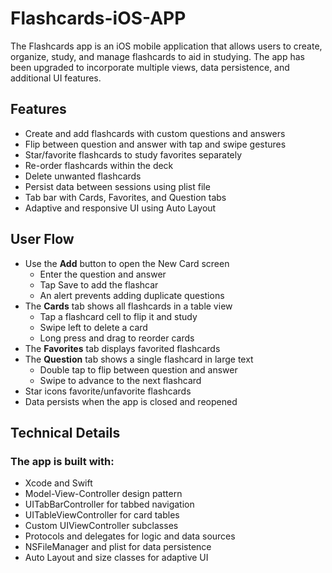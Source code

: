 # Flashcards-iOS-APP
The Flashcards app is an iOS mobile application that allows users to create, organize, study, and manage flashcards to aid in studying. The app has been upgraded to incorporate multiple views, data persistence, and additional UI features.

## Features
- Create and add flashcards with custom questions and answers
- Flip between question and answer with tap and swipe gestures
- Star/favorite flashcards to study favorites separately
- Re-order flashcards within the deck
- Delete unwanted flashcards
- Persist data between sessions using plist file
- Tab bar with Cards, Favorites, and Question tabs
- Adaptive and responsive UI using Auto Layout

## User Flow
- Use the **Add** button to open the New Card screen
  - Enter the question and answer
  - Tap Save to add the flashcar
  - An alert prevents adding duplicate questions
- The **Cards** tab shows all flashcards in a table view
  - Tap a flashcard cell to flip it and study
  - Swipe left to delete a card
  - Long press and drag to reorder cards
- The **Favorites** tab displays favorited flashcards
- The **Question** tab shows a single flashcard in large text
  - Double tap to flip between question and answer
  - Swipe to advance to the next flashcard
- Star icons favorite/unfavorite flashcards
- Data persists when the app is closed and reopened

## Technical Details
### The app is built with:
- Xcode and Swift
- Model-View-Controller design pattern
- UITabBarController for tabbed navigation
- UITableViewController for card tables
- Custom UIViewController subclasses
- Protocols and delegates for logic and data sources
- NSFileManager and plist for data persistence
- Auto Layout and size classes for adaptive UI

